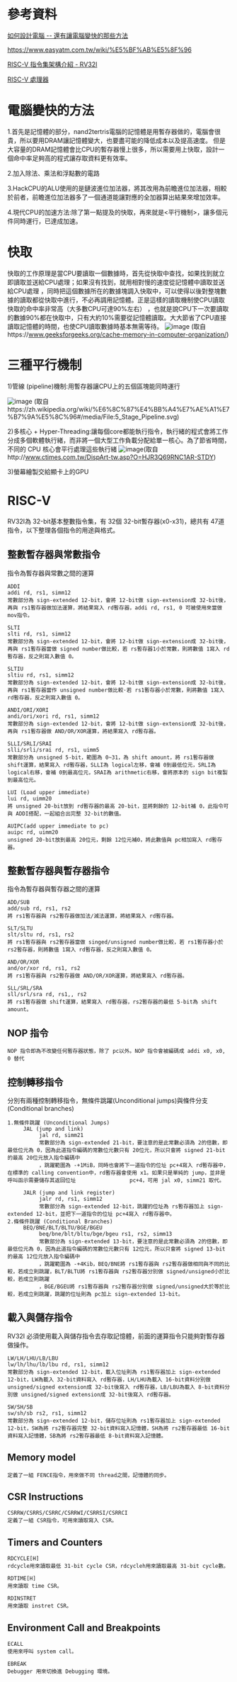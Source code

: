 # 參考資料 
[如何設計電腦 -- 還有讓電腦變快的那些方法](https://www.slideshare.net/ccckmit/ss-85466673)

https://www.easyatm.com.tw/wiki/%E5%BF%AB%E5%8F%96

[RISC-V 指令集架構介紹 - RV32I](https://tclin914.github.io/16df19b4/)

[RISC-V 處理器](https://riscv.org/technical/specifications/)
# 電腦變快的方法
1.首先是記憶體的部分，nand2tertris電腦的記憶體是用暫存器做的，電腦會很貴，所以要用DRAM讓記憶體變大，也要盡可能的降低成本以及提高速度。
但是大容量的DRAM記憶體會比CPU的暫存器慢上很多，所以需要用上快取，設計一個命中率足夠高的程式讓存取資料更有效率。

2.加入除法、乘法和浮點數的電路

3.HackCPU的ALU使用的是鏈波進位加法器，將其改用為前瞻進位加法器，相較於前者，前瞻進位加法器多了一個通道能讓對應的全加器算出結果來增加效率。

4.現代CPU的加速方法:除了第一點提及的快取，再來就是<平行機制>，讓多個元件同時運行，已達成加速。

# 快取
快取的工作原理是當CPU要讀取一個數據時，首先從快取中查找，如果找到就立即讀取並送給CPU處理；如果沒有找到，就用相對慢的速度從記憶體中讀取並送給CPU處理
，同時把這個數據所在的數據塊調入快取中，可以使得以後對整塊數據的讀取都從快取中進行，不必再調用記憶體。正是這樣的讀取機制使CPU讀取快取的命中率非常高（大多數CPU可達90%左右）
，也就是說CPU下一次要讀取的數據90%都在快取中，只有大約10%需要從記憶體讀取。大大節省了CPU直接讀取記憶體的時間，也使CPU讀取數據時基本無需等待。
![image](https://user-images.githubusercontent.com/80435655/149285194-1e302ed0-fce3-46ff-b7ad-b1a8575ab1c1.png)
(取自https://www.geeksforgeeks.org/cache-memory-in-computer-organization/)


# 三種平行機制

1)管線 (pipeline)機制:用暫存器讓CPU上的五個區塊能同時運行

![image](https://user-images.githubusercontent.com/80435655/149285564-8aac5b27-3956-4afe-99a2-a07ab04c9003.png)
(取自https://zh.wikipedia.org/wiki/%E6%8C%87%E4%BB%A4%E7%AE%A1%E7%B7%9A%E5%8C%96#/media/File:5_Stage_Pipeline.svg)
     
2)多核心 + Hyper-Threading:讓每個core都能執行指令，執行緒的程式會將工作分成多個軟體執行緒，而非將一個大型工作負載分配給單一核心。為了節省時間，不同的 CPU 核心會平行處理這些執行緒
![image](https://user-images.githubusercontent.com/80435655/149286050-45add493-9647-41bc-983e-b15df6071025.png)(取自http://www.ctimes.com.tw/DispArt-tw.asp?O=HJR3Q69RNC1AR-STDY)
      
3)螢幕繪製交給顯卡上的GPU
# RISC-V
RV32I為 32-bit基本整數指令集，有 32個 32-bit暫存器(x0-x31)，總共有 47道指令，以下整理各個指令的用途與格式。
## 整數暫存器與常數指令
指令為暫存器與常數之間的運算
```
ADDI
addi rd, rs1, simm12
常數部分為 sign-extended 12-bit，會將 12-bit做 sign-extension成 32-bit後，再與 rs1暫存器做加法運算，將結果寫入 rd暫存器，addi rd, rs1, 0 可被使用來當做 mov指令。

SLTI
slti rd, rs1, simm12
常數部分為 sign-extended 12-bit，會將 12-bit做 sign-extension成 32-bit後，再與 rs1暫存器當做 signed number做比較，若 rs暫存器1小於常數，則將數值 1寫入 rd暫存器，反之則寫入數值 0。

SLTIU
sltiu rd, rs1, simm12
常數部分為 sign-extended 12-bit，會將 12-bit做 sign-extension成 32-bit後，再與 rs1暫存器當作 unsigned number做比較·若 rs1暫存器小於常數，則將數值 1寫入 rd暫存器，反之則寫入數值 0。

ANDI/ORI/XORI
andi/ori/xori rd, rs1, simm12
常數部分為 sign-extended 12-bit，會將 12-bit做 sign-extension成 32-bit後，再與 rs1暫存器做 AND/OR/XOR運算，將結果寫入 rd暫存器。

SLLI/SRLI/SRAI
slli/srli/srai rd, rs1, uimm5
常數部分為 unsigned 5-bit，範圍為 0~31，為 shift amount，將 rs1暫存器做 shift運算，結果寫入 rd暫存器，SLLI為 logical左移，會補 0到最低位元，SRLI為 logical右移，會補 0到最高位元，SRAI為 arithmetic右移，會將原本的 sign bit複製到最高位元。

LUI (Load upper immediate)
lui rd, uimm20
將 unsigned 20-bit放到 rd暫存器的最高 20-bit，並將剩餘的 12-bit補 0，此指令可與 ADDI搭配，一起組合出完整 32-bit的數值。

AUIPC(add upper immediate to pc)
auipc rd, uimm20
unsigned 20-bit放到最高 20位元，剩餘 12位元補0，將此數值與 pc相加寫入 rd暫存器。
```
## 整數暫存器與暫存器指令 
指令為暫存器與暫存器之間的運算
```
ADD/SUB
add/sub rd, rs1, rs2
將 rs1暫存器與 rs2暫存器做加法/減法運算，將結果寫入 rd暫存器。

SLT/SLTU
slt/sltu rd, rs1, rs2
將 rs1暫存器與 rs2暫存器當做 singed/unsigned number做比較，若 rs1暫存器小於 rs2暫存器，則將數值 1寫入 rd暫存器，反之則寫入數值 0。

AND/OR/XOR
and/or/xor rd, rs1, rs2
將 rs1暫存器與 rs2暫存器做 AND/OR/XOR運算，將結果寫入 rd暫存器。

SLL/SRL/SRA
sll/srl/sra rd, rs1,, rs2
將 rs1暫存器做 shift運算，結果寫入 rd暫存器，rs2暫存器的最低 5-bit為 shift amount。

```
## NOP 指令
```
NOP 指令即為不改變任何暫存器狀態，除了 pc以外。NOP 指令會被編碼成 addi x0, x0, 0 替代
```
## 控制轉移指令
分別有兩種控制轉移指令，無條件跳躍(Unconditional jumps)與條件分支(Conditional branches)
```
1.無條件跳躍 (Unconditional Jumps)
     JAL (jump and link)
          jal rd, simm21
          常數部分為 sign-extended 21-bit，要注意的是此常數必須為 2的倍數，即最低位元為 0，因為此道指令編碼的常數位元數只有 20位元，所以只會將 signed 21-bit的最高 20位元放入指令編碼中
          ，跳躍範圍為 -+1MiB，同時也會將下一道指令的位址 pc+4寫入 rd暫存器中，在標準的 calling convention中，rd暫存器會使用 x1。如果只是單純的 jump，並非是呼叫函示需要儲存其返回位址                 pc+4，可用 jal x0, simm21 取代。

     JALR (jump and link register)
          jalr rd, rs1, simm12
          常數部分為 sign-extended 12-bit，跳躍的位址為 rs暫存器加上 sign-extended 12-bit，並把下一道指令的位址 pc+4寫入 rd暫存器中。
2.條條件跳躍 (Conditional Branches)
     BEQ/BNE/BLT/BLTU/BGE/BGEU
          beq/bne/blt/bltu/bge/bgeu rs1, rs2, simm13
          常數部分為 sign-extended 13-bit，要注意的是此常數必須為 2的倍數，即最低位元為 0，因為此道指令編碼的常數位元數只有 12位元，所以只會將 signed 13-bit的最高 12位元放入指令編碼中
          ，跳躍範圍為 -+4Kib，BEQ/BNE將 rs1暫存器與 rs2暫存器做相同與不同的比較，若成立則跳躍，BLT/BLTU將 rs1暫存器與 rs2暫存器分別做 signed/unsigned小於比較，若成立則跳躍
          ，BGE/BGEU將 rs1暫存器與 rs2暫存器分別做 signed/unsigned大於等於比較，若成立則跳躍，跳躍的位址則為 pc加上 sign-extended 13-bit。
```
## 載入與儲存指令
RV32I 必須使用載入與儲存指令去存取記憶體，前面的運算指令只能夠對暫存器做操作。
```
LW/LH/LHU/LB/LBU
lw/lh/lhu/lb/lbu rd, rs1, simm12
常數部分為 sign-extended 12-bit，載入位址則為 rs1暫存器加上 sign-extended 12-bit，LW為載入 32-bit資料寫入 rd暫存器，LH/LHU為載入 16-bit資料分別做 unsigned/signed extension成 32-bit後寫入 rd暫存器，LB/LBU為載入 8-bit資料分別做 unsigned/signed extension成 32-bit後寫入 rd暫存器。

SW/SH/SB
sw/sh/sb rs2, rs1, simm12
常數部分為 sign-extended 12-bit，儲存位址則為 rs1暫存器加上 sign-extended 12-bit，SW為將 rs2暫存器完整 32-bit資料寫入記憶體，SH為將 rs2暫存器最低 16-bit資料寫入記憶體，SB為將 rs2暫存器最低 8-bit資料寫入記憶體。
```
## Memory model
```
定義了一組 FENCE指令，用來做不同 thread之間，記憶體的同步。
```
## CSR Instructions
```
CSRRW/CSRRS/CSRRC/CSRRWI/CSRRSI/CSRRCI
定義了一組 CSR指令，可用來讀取寫入 CSR。
```
## Timers and Counters
```
RDCYCLE[H]
rdcycle用來讀取最低 31-bit cycle CSR，rdcycleh用來讀取最高 31-bit cycle數。

RDTIME[H]
用來讀取 time CSR。

RDINSTRET
用來讀取 instret CSR。
```
## Environment Call and Breakpoints
```
ECALL
使用來呼叫 system call。

EBREAK
Debugger 用來切換進 Debugging 環境。
```

